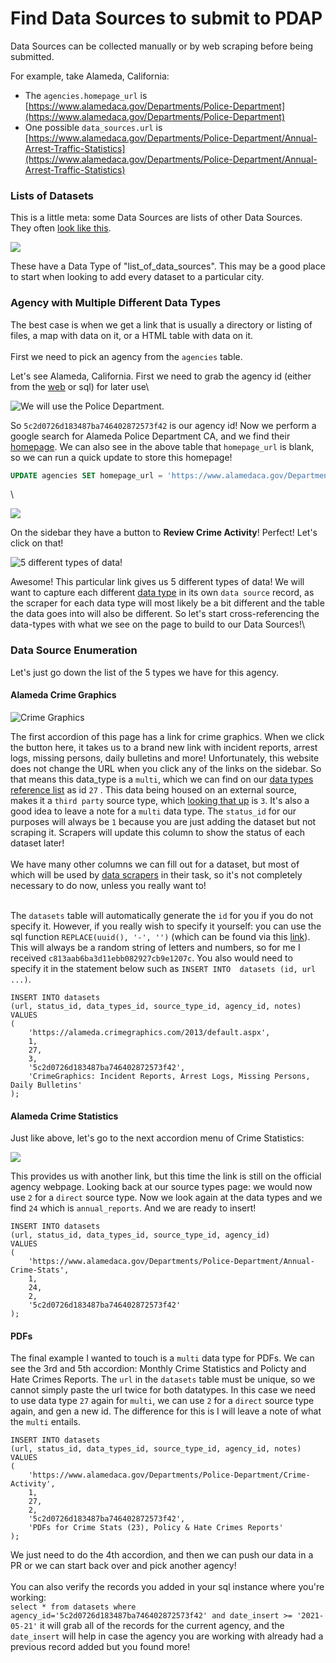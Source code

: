 # Find Data Sources to submit to PDAP

Data Sources can be collected manually or by web scraping before being submitted.

For example, take Alameda, California:

* The `agencies.homepage_url` is [https://www.alamedaca.gov/Departments/Police-Department](https://www.alamedaca.gov/Departments/Police-Department)
* One possible `data_sources.url` is [https://www.alamedaca.gov/Departments/Police-Department/Annual-Arrest-Traffic-Statistics](https://www.alamedaca.gov/Departments/Police-Department/Annual-Arrest-Traffic-Statistics)

### Lists of Datasets

This is a little meta: some Data Sources are lists of other Data Sources. They often [look like this](https://data.wprdc.org/organization/9ecaff80-fb4a-457b-8141-e53f7c991890?q=police\&organization=city-of-pittsburgh\&sort=score+desc%2C+metadata\_modified+desc).&#x20;

![](<../../../.gitbook/assets/Screen Shot 2022-01-22 at 2.57.53 PM.png>)

These have a Data Type of "list\_of\_data\_sources". This may be a good place to start when looking to add every dataset to a particular city.

### Agency with Multiple Different Data Types

The best case is when we get a link that is usually a directory or listing of files, a map with data on it, or a HTML table with data on it.\
\
First we need to pick an agency from the `agencies` table.

Let's see Alameda, California.  First we need to grab the agency id (either from the [web](https://www.dolthub.com/repositories/pdap/datasets/query/master?q=SELECT+\*%0AFROM+%60agencies%60%0Awhere+name+like+%27Alameda+Police%25%27+and+state\_iso+%3D+%27CA%27%0A%0A\&active=Tables) or sql) for later use\


![We will use the Police Department.](<../../../.gitbook/assets/image (2).png>)

So `5c2d0726d183487ba746402872573f42` is our agency id! Now we perform a google search for Alameda Police Department CA, and we find their [homepage](https://www.alamedaca.gov/Departments/Police-Department). We can also see in the above table that `homepage_url` is blank, so we can run a quick update to store this homepage!

```sql
UPDATE agencies SET homepage_url = 'https://www.alamedaca.gov/Departments/Police-Department' where id = '5c2d0726d183487ba746402872573f42';
```

\


![](<../../../.gitbook/assets/image (9).png>)

On the sidebar they have a button to **Review Crime Activity**! Perfect! Let's click on that!

![5 different types of data!](<../../../.gitbook/assets/image (10).png>)

Awesome! This particular link gives us 5 different types of data! We will want to capture each different [data type](https://www.dolthub.com/repositories/pdap/datasets/data/master/data\_types) in its own `data source` record, as the scraper for each data type will most likely be a bit different and the table the data goes into will also be different. So let's start cross-referencing the data-types with what we see on the page to build to our Data Sources!\


### Data Source Enumeration

Let's just go down the list of the 5 types we have for this agency.

#### Alameda Crime Graphics

![Crime Graphics](<../../../.gitbook/assets/image (11).png>)

The first accordion of this page has a link for crime graphics. When we click the button here, it takes us to a brand new link with incident reports, arrest logs, missing persons, daily bulletins and more! Unfortunately, this website does not change the URL when you click any of the links on the sidebar. So that means this data\_type is a `multi`, which we can find on our [data types reference list](https://www.dolthub.com/repositories/pdap/datasets/data/master/data\_types) as id `27` . This data being housed on an external source, makes it a `third party` source type, which [looking that up](https://www.dolthub.com/repositories/pdap/datasets/data/master/source\_types) is `3`. It's also a good idea to leave a note for a `multi` data type. The `status_id` for our purposes will always be `1` because you are just adding the dataset but not scraping it. Scrapers will update this column to show the status of each dataset later!\
\
We have many other columns we can fill out for a dataset, but most of which will be used by [data scrapers](broken-reference) in their task, so it's not completely necessary to do now, unless you really want to!

\
The `datasets` table will automatically generate the `id` for you if you do not specify it. However, if you really wish to specify it yourself: you can use the sql function `REPLACE(uuid(), '-', '')` (which can be found via this [link](https://www.dolthub.com/repositories/pdap/datasets/query/master?q=SELECT+REPLACE%28uuid%28%29%2C+%27-%27%2C+%27%27%29%3B%0A%0A\&active=Tables)). This will always be a random string of letters and numbers, so for me I received `c813aab6ba3d11ebb082927cb9e1207c`. You also would need to specify it in the statement below such as `INSERT INTO  datasets (id, url ...)`.

```
INSERT INTO datasets 
(url, status_id, data_types_id, source_type_id, agency_id, notes)
VALUES
(
    'https://alameda.crimegraphics.com/2013/default.aspx',
    1,
    27,
    3,
    '5c2d0726d183487ba746402872573f42',
    'CrimeGraphics: Incident Reports, Arrest Logs, Missing Persons, Daily Bulletins'
);
```

#### Alameda Crime Statistics

Just like above, let's go to the next accordion menu of Crime Statistics:

![](<../../../.gitbook/assets/image (8).png>)

This provides us with another link, but this time the link is still on the official agency webpage. Looking back at our source types page: we would now use `2` for a `direct` source type. Now we look again at the data types and we find `24` which is `annual_reports`. And we are ready to insert!

```
INSERT INTO datasets 
(url, status_id, data_types_id, source_type_id, agency_id)
VALUES
(
    'https://www.alamedaca.gov/Departments/Police-Department/Annual-Crime-Stats',
    1,
    24,
    2,
    '5c2d0726d183487ba746402872573f42'
);
```

#### PDFs

The final example I wanted to touch is a `multi` data type for PDFs. We can see the 3rd and 5th accordion: Monthly Crime Statistics and Policty and Hate Crimes Reports. The `url` in the `datasets` table must be unique, so we cannot simply paste the url twice for both datatypes. In this case we need to use data type `27` again for `multi`, we can use `2` for a `direct` source type again, and gen a new id. The difference for this is I will leave a note of what the `multi` entails.

```
INSERT INTO datasets 
(url, status_id, data_types_id, source_type_id, agency_id, notes)
VALUES
(
    'https://www.alamedaca.gov/Departments/Police-Department/Crime-Activity',
    1,
    27,
    2,
    '5c2d0726d183487ba746402872573f42',
    'PDFs for Crime Stats (23), Policy & Hate Crimes Reports'
);
```

We just need to do the 4th accordion, and then we can push our data in a PR or we can start back over and pick another agency!\
\
You can also verify the records you added in your sql instance where you're working:\
`select * from datasets where agency_id='5c2d0726d183487ba746402872573f42' and date_insert >= '2021-05-21'` it will grab all of the records for the current agency, and the `date_insert` will help in case the agency you are working with already had a previous record added but you found more!

